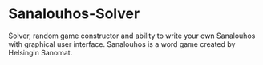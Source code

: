 # Sanalouhos-Solver
Solver, random game constructor and ability to write your own Sanalouhos with graphical user interface. Sanalouhos is a word game created by Helsingin Sanomat.

